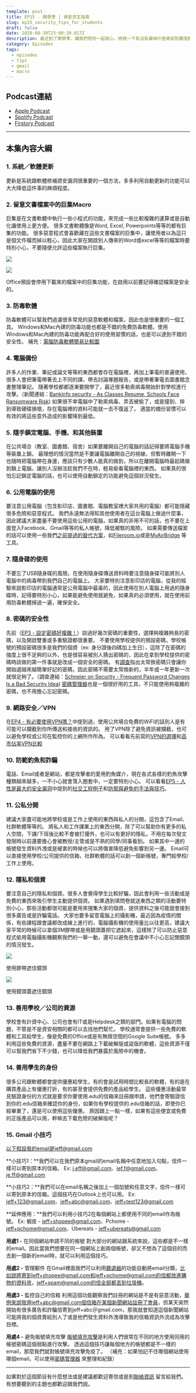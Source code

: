 ```yaml
---
template: post
title: EP15 - 開學季 | 資安求生指南
slug: ep15_security_tips_for_students
draft: false
date: 2020-08-30T23:00:39.017Z
description: 最近到了開學季，讓我們陪你一起收心，檢視一下有沒有漏掉什麼資安防護措施，也教你一些Gmail使用小技巧，不只讓你可以找出資料外洩源頭、避免資料填充攻擊，還可以有效又方便的分類信件！趁這個機會檢查一下自己的習慣是不是安全的吧～
category: Episodes
tags:
  - episodes
  - tips
  - gmail
  - macro
---
```

## Podcast連結

* [Apple Podcast](https://podcasts.apple.com/tw/podcast/%E8%B3%87%E5%AE%89%E8%A7%A3%E5%A3%93%E7%B8%AE/id1513276667#episodeGuid=ckehn0e278i9p0839yfhfycwq)
* [Spotify Podcast](https://open.spotify.com/episode/0A19a55NFVBMDOp1VTMnvq)
* [Firstory Podcast](https://open.firstory.me/story/ckehn0e278i9p0839yfhfycwq)

- - -

## 本集內容大綱

### 1. 系統／軟體更新

更新是系統跟軟體修補資安漏洞很重要的一個方法，多多利用自動更新的功能可以大大降低這件事的麻煩程度。

### 2. 留意文書檔案中的巨集Macro

巨集是在文書軟體中執行一些小程式的功能，來完成一些比較複雜的運算或是自動化讓使用上更方便。 很多文書軟體像是Word, Excel, Powerpoints等等的都有巨集的功能。 很多惡意程式會喜歡藏在這些文書檔案的巨集中，讓使用者以為這只是個文件檔而掉以輕心，因此大家在開啟別人傳來的Word或excel等等的檔案時要特別小心，不要隨便允許這些檔案執行巨集。

![](/media/schooltips_macro_windows.jpg)

![](/media/schootips_macro_mac.jpg)

Office預設會停用下載來的檔案中的巨集功能，在啟用以前要記得確認檔案是安全的。

### 3. 防毒軟體

防毒軟體可以幫我們過濾很多常見的惡意軟體和檔案，因此也是很重要的一個工具。 Windows和Mac內建的防毒功能也都是不錯的免費防毒軟體。使用Windows和Mac內建的防毒功能再配合好的使用習慣的話，也是可以達到不錯的安全性。 補充：[電腦防毒軟體簡易比較圖](/posts/ep7-computer-habits-that-shouldnt-be-contempted/#電腦防毒軟體比較)

### 4. 電腦備份

許多人的作業、筆記或論文等等的東西都會存在電腦裡，再加上筆電的普遍使用，很多人會把筆電帶著去上不同的課、帶去討論專題報告，或是帶著筆電去圖書館念書整理筆記。 隨著學校都都逐漸要開學了，最近很多勒索病毒開始針對學校進行攻擊。（新聞連結：[Bankinfo security - As Classes Resume, Schools Face Ransomware Risk](https://www.bankinfosecurity.co.uk/as-classes-resume-schools-face-ransomware-risk-a-14895)) 如果很不幸電腦中了勒索病毒、弄丟被偷了，或是撞到、摔到導致硬碟損壞，存在電腦裡的資料可能就一去不復返了。 適當的備份習慣可以有效的將這些意外造成的影響降到最低。

### 5. 隨手鎖定電腦、手機、和其他裝置

在公共場合（教室、圖書館、宿舍）如果要離開自己的電腦的話記得要將電腦手機等裝置上鎖。 最理想的情況當然是不要讓電腦離開自己的視線，但暫時離開一下也隨時把電腦帶在身邊，應該只有少數人能真的做到，所以在離開電腦時最起碼做到鎖上電腦，讓別人沒辦法趁我們不在時，輕易偷看電腦裡的東西。 如果真的很怕忘記鎖定電腦的話，也可以使用自動鎖定的功能避免這個狀況發生。

### 6. 公用電腦的使用

要注意公用電腦（包含影印店、圖書館、電腦教室裡大家共用的電腦）都可能隱藏很多危險和惡意程式。 我們永遠無法得知其他使用者在這台電腦上做過什麼事，因此建議大家盡量不要使用這些公用的電腦，如果真的非用不可的話，也不要在上面登入Facebook、Gmail等等的私人帳號，降低被駭的風險。 如果需要傳送檔案的話可以使用一些我們[之前提過的替代方案](/posts/ep7-computer-habits-that-shouldnt-be-contempted/#公用電腦--隨身碟-使用注意事項)，如[Fileroom.io](https://fileroom.io/)或是[MyAirBridge](https://www.myairbridge.com/)  等工具。

### 7. 隨身碟的使用

不要忘了USB隨身碟的風險。在使用隨身碟傳送資料時要注意隨身碟可能將別人電腦中的病毒帶到我們自己的電腦上。 大家要特別注意影印店的電腦，從我的經驗來說影印店的電腦通常是公用電腦中最毒的，因此使用在別人電腦上用過的隨身碟時，記得要特別小心，如果能避免使用就避免，如果真的必須使用，就在使用前用防毒軟體掃過一遍，確保安全。

### 8. 密碼的安全性

先前（[EP3 - 設定密碼好複雜！](/posts/ep3-why-does-password-has-to-be-so-complicated/)）談過好幾次密碼的重要性，選擇夠複雜夠長的密碼，以及開啟雙重或多重驗證都很重要。 不要使用學校提供的預設密碼，學校帳號的預設密碼很多是我們的個資（ex: 身分證後四碼加上生日），這除了在密碼的強度上很不足夠的以外，也是很容易被別人猜出密碼的，因此在拿到學校提供的密碼時該做的第一件事就是改成一個安全的密碼。 有[調查](https://www.schneier.com/blog/archives/2016/08/frequent_passwo.html)指出太常換密碼只會讓你開始選越來越簡單好記的密碼，因此密碼不需要太常換新的，半年或一年更新一次就很足夠了。（調查連結：[Schneier on Security - Frequent Password Changes Is a Bad Security Idea](https://www.schneier.com/blog/archives/2016/08/frequent_passwo.html)) [密碼管理器](/posts/ep3-why-does-password-has-to-be-so-complicated/#密碼管理器-password-manager--password-vault)也是一個很好用的工具，不只能使用夠複雜的密碼，也不用擔心忘記密碼。

### 9. 網路安全／VPN

在[EP4 - 有必要使用VPN嗎？](/posts/ep4-do-we-need-vpn/)中提到過，使用公共場合免費的WiFi的話別人是有可能可以攔截到你所傳送和接收的資訊的。 用了VPN除了避免資訊被攔截，也可以避免學校或公司在監控你的上網所作所為。 可以看看先前寫的[VPN的選擇](/posts/ep4-do-we-need-vpn/#vpn的選擇)和[高市佔率VPN比較](/posts/ep4-do-we-need-vpn/#vpn比較)

### 10. 防範釣魚和詐騙

電話、Email或者是網站，都是攻擊者的愛用釣魚媒介，現在各式各樣的釣魚攻擊種類越來越多，一不小心就會落入圈套中，一定要特別小心。 可以看看[EP5 - 人性是最大的安全漏洞](/posts/ep5-the-greatest-vulnerability-is-you-and-me/)中提到的[社交工程例子](/posts/ep5-the-greatest-vulnerability-is-you-and-me/#社交工程例子)和[防禦與避免的手法與技巧](/posts/ep5-the-greatest-vulnerability-is-you-and-me/#防禦與避免的手法與技巧)。

### 11. 公私分開

建議大家盡可能地將學校或是工作上使用的東西與私人的分開，這包含了Email、社群軟體等等的。 將私人和工作課業上的東西分開，除了可以幫助你有更多的私人空間，下課/下班後比較不會被打擾外，也可以有更好的隱私，不用在每次發文發限時以前還要擔心會被教授/主管或是不熟的同學/同事看到。 如果其中一邊的帳號發生資料外洩或是被害的時候也可以將傷害降低避免影響到另一邊。 Email可以直接使用學校/公司提供的信箱，社群軟體的話可以創一個新帳號，專門給學校/工作上使用。

### 12. 隱私和個資

要注意自己的隱私和個資。很多人會覺得學生比較好騙，因此會利用一些活動或是免費的東西來吸引學生主動提供個資。 如果遇到填問卷就送東西之類的活動要特別小心，那些活動都很可能是要用來搜集大家的個資，提供資料之後可能就會接到很多廣告或是詐騙電話。 大家也要多留意電腦上的攝影機，最近因為疫情的關係，有些課程跟會議都改成線上進行的，電腦攝影機的使用量比以往更高，建議大家平常的時候可以拿個3M膠帶或是用鏡頭蓋把它遮起來，這樣除了可以防止惡意程式偷用電腦攝影機觀察我們的一舉一動，還可以避免在會議中不小心忘記關鏡頭的情況發生。

![](/media/schooltips_camsticker.jpg)

使用膠帶遮住鏡頭

![](/media/schooltips_camcover.jpg)

使用鏡頭蓋遮住鏡頭

### 13. 善用學校／公司的資源

學校會有計資中心、公司也會有IT或是Helpdesk之類的部門。如果有電腦的問題，不管是不是資安相關的都可以去找他們幫忙。 學校通常會提供一些免費的軟體和工具給學生，像是免費的Office或是有無限空間的Google Suite帳號。 多多利用這些免費的資源，盡量不要在網路上下載破解版或盜版的軟體，這些資源不僅可以幫我們省下不少錢，也可以降低我們暴露於風險中的機會。

### 14. 善用學生的身份

很多公司跟軟體都會提供優惠給學生，有的會是試用時間比較長的軟體，有的是在購買產品上有優惠打折，有的甚至會提供免費的產品給學生。 這些優惠活動最常見驗證身份的方式就是要求你要使用.edu的信箱來註冊跟申請，他們會寄驗證信到你的.edu信箱來確認你的身份，如果你有學校提供的.edu信箱的話，即使你已經畢業了，還是可以使用這些優惠。 原因跟上一點一樣，如果有這些便宜或免費的正版產品可以用，幹嘛去下載危險的破解版呢？

### 15. Gmail 小技巧

以下假設我的email是jeff@gmail.com

**小技巧1：**我們可以在我們原本gmail的email名稱中任意地加入句點，信件一樣可以寄到原本的信箱。 Ex: j.eff@gmail.com、jef.f@gmail.com、je.ff@gmail.com

**小技巧2：**我們可以在email名稱之後加上一個加號和任意文字，信件一樣可以寄到原本的信箱。這個技巧在Outlook上也可以用。 Ex: jeff+123@gmail.com、jeff+abc@gmail.com、jeff+test123@gmail.com

**延伸應用：**我們可以利用小技巧2在每個網站上都使用不同的email作為帳號。 Ex: 蝦皮 - jeff+shopee@gmail.com、Pchome - jeff+pchome@gmail.com、Ubereats - jeff+ubereats@gmail.com

**用處1 -** 在同個網站申請不同的帳號 對大部分的網站跟系統來說，這些都是不一樣的email。因此當我們想要在同一個網站上創兩個帳號，卻又不想為了這個目的而去創一個新的email時，就可以利用這個技巧。

**用處2 -** 管理郵件 在Gmail裡面我們可以利用[篩選器](https://support.google.com/mail/answer/6579?hl=zh-Hant)的功能自動將email分類，比如說將寄到jeff+shopee@gmail.com和jeff+pchome@gmail.com的信都放進購物的資料夾，jeff+spam@gmail.com的信全部都丟到垃圾桶。

**用處3 -** 監控自己的信箱 利用這個功能觀察我們註冊的網站是不是有惡意活動，舉例來說我用jeff+abc@gmail.com個信箱在某個新聞網站註冊了會員，但某天突然開始有很多廣告和詐騙信寄到jeff+abc＠gmail.com，那我就會知道這個新聞網站可能將我的個資賣給別人了或是他們發生資料外洩導致我的信箱資訊外流成為攻擊目標。

**用處4 -** 避免帳號填充攻擊 [帳號填充攻擊](/posts/ep3-why-does-password-has-to-be-so-complicated/#帳密填充攻擊-credential-stuffing)是利用人們很常在不同的地方使用同用的帳號密碼這個弱點進行攻擊。 透過這個技巧讓每個地方的帳號都是不一樣的email，那麼我們就對帳號填充攻擊免疫了。 （補充：如果怕記不住哪個網站使用哪個email，可以使用[密碼管理器](/posts/ep3-why-does-password-has-to-be-so-complicated/#密碼管理器-password-manager--password-vault) 來整理和紀錄）

- - -

如果對於這個節目有什麼想法或是建議都歡迎寄信或是到[聯絡資訊](/pages/contacts) 留言給我們。 有想要聽到的主題也都歡迎跟我們說。